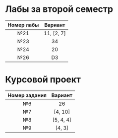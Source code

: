 # Лабы за второй семестр
| Номер лабы | Вариант |
| :--------: | :-----: |
| №21 | 11, [2, 7] |
| №23 | 34 |
| №24 | 20 |
| №26 | D3 |
# Курсовой проект
| Номер задания | Вариант |
| :--------: | :-----: |
| №6 | 26 |
| №7 | [4, 10] |
| №8 | [5, 4, 4] |
| №9 | [4, 3] |
